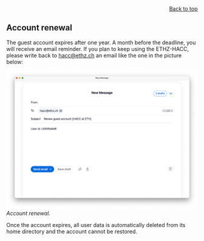<div id="readme" class="Box-body readme blob js-code-block-container">
<article class="markdown-body entry-content p-3 p-md-6" itemprop="text">
<p align="right">
<a href="https://github.com/fpgasystems/hacc#--heterogenous-accelerated-compute-cluster">Back to top</a>
</p>

# Account renewal

The guest account expires after one year. A month before the deadline, you will receive an email reminder. If you plan to keep using the ETHZ-HACC, please write back to [hacc@ethz.ch](mailto:hacc@ethz.ch) an email like the one in the picture below:

![Account renewal.](../imgs/account-renewal.png "Account renewal.")
*Account renewal.*

Once the account expires, all user data is automatically deleted from its home directory and the account cannot be restored.
